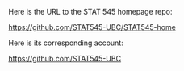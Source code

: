 Here is the URL to the STAT 545 homepage repo:

https://github.com/STAT545-UBC/STAT545-home

Here is its corresponding account:

https://github.com/STAT545-UBC
